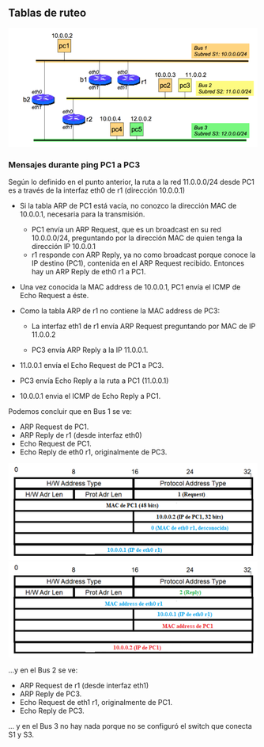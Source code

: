 ## Tablas de ruteo

![](img1.png)

### Mensajes durante ping PC1 a PC3
Según lo definido en el punto anterior, la ruta a la red 11.0.0.0/24 desde PC1 es a través de la interfaz eth0 de r1 (dirección 10.0.0.1)

- Si la tabla ARP de PC1 está vacía, no conozco la dirección MAC de 10.0.0.1, necesaria para la transmisión.
    - PC1 envía un ARP Request, que es un broadcast en su red 10.0.0.0/24, preguntando por la dirección MAC de quien tenga la dirección IP 10.0.0.1
    - r1 responde con ARP Reply, ya no como broadcast porque conoce la IP destino (PC1), contenida en el ARP Request recibido. Entonces hay un ARP Reply de eth0 r1 a PC1.

- Una vez conocida la MAC address de 10.0.0.1, PC1 envía el ICMP de Echo Request a éste.

- Como la tabla ARP de r1 no contiene la MAC address de PC3:
    - La interfaz eth1 de r1 envía ARP Request preguntando por MAC de IP 11.0.0.2

    - PC3 envía ARP Reply a la IP 11.0.0.1.

- 11.0.0.1 envía el Echo Request de PC1 a PC3.
- PC3 envía Echo Reply a la ruta a PC1 (11.0.0.1)

- 10.0.0.1 envia el ICMP de Echo Reply a PC1.

Podemos concluir que en Bus 1 se ve:
- ARP Request de PC1.
- ARP Reply de r1 (desde interfaz eth0)
- Echo Request de PC1.
- Echo Reply de eth0 r1, originalmente de PC3.

![](img2.png)
![](img3.png)

...y en el Bus 2 se ve:
- ARP Request de r1 (desde interfaz eth1)
- ARP Reply de PC3.
- Echo Request de eth1 r1, originalmente de PC1.
- Echo Reply de PC3.

... y en el Bus 3 no hay nada porque no se configuró el switch que conecta S1 y S3.